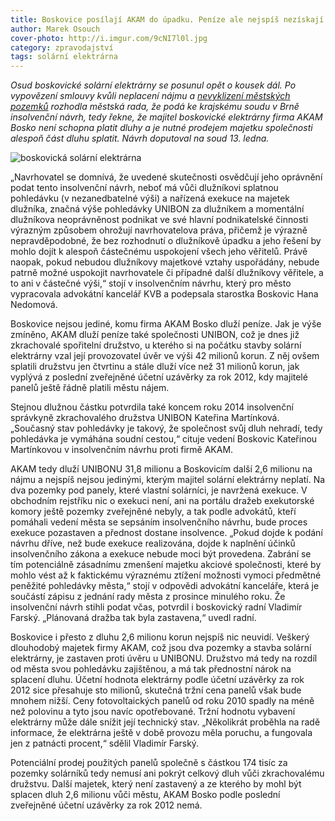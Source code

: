 ```yaml
---
title: Boskovice posílají AKAM do úpadku. Peníze ale nejspíš nezískají
author: Marek Osouch
cover-photo: http://i.imgur.com/9cNI7l0l.jpg
category: zpravodajství
tags: solární elektrárna
---
```


*Osud boskovické solární elektrárny se posunul opět o kousek dál. Po vypovězení smlouvy kvůli neplacení nájmu a [nevyklizení městských pozemků](/clanky/2015/08/solary-po-vypovedi.html) rozhodla městská rada, že podá ke krajskému soudu v Brně insolvenční návrh, tedy řekne, že majitel boskovické elektrárny firma AKAM Bosko není schopna platit dluhy a je nutné prodejem majetku společnosti alespoň část dluhu splatit. Návrh doputoval na soud 13. ledna.*

<img src="http://i.imgur.com/9cNI7l0.jpg" alt="boskovická solární elektrárna" class="img-responsive img-popup" data-author="Tomáš Znamenáček">

„Navrhovatel se domnívá, že uvedené skutečnosti osvědčují jeho oprávnění podat tento insolvenční návrh, neboť má vůči dlužníkovi splatnou pohledávku (v nezanedbatelné výši) a nařízená exekuce na majetek dlužníka, značná výše pohledávky UNIBON za dlužníkem a momentální dlužníkova neoprávněnost podnikat ve své hlavní podnikatelské činnosti výrazným způsobem ohrožují navrhovatelova práva, přičemž je výrazně nepravděpodobné, že bez rozhodnutí o dlužníkově úpadku a jeho řešení by mohlo dojít k alespoň částečnému uspokojení všech jeho věřitelů. Právě naopak, pokud nebudou dlužníkovy majetkové vztahy uspořádány, nebude patrně možné uspokojit navrhovatele či případné další dlužníkovy věřitele, a to ani v částečné výši,“ stojí v insolvenčním návrhu, který pro město vypracovala advokátní kancelář KVB a podepsala starostka Boskovic Hana Nedomová.

Boskovice nejsou jediné, komu firma AKAM Bosko dluží peníze. Jak je výše zmíněno, AKAM dluží peníze také společnosti UNIBON, což je dnes již zkrachovalé spořitelní družstvo, u kterého si na počátku stavby solární elektrárny vzal její provozovatel úvěr ve výši 42 milionů korun. Z něj ovšem splatili družstvu jen čtvrtinu a stále dluží více než 31 milionů korun, jak vyplývá z poslední zveřejněné účetní uzávěrky za rok 2012, kdy majitelé panelů ještě řádně platili městu nájem.

Stejnou dlužnou částku potvrdila také koncem roku 2014 insolvenční správkyně zkrachovalého družstva UNIBON Kateřina Martínková. „Současný stav pohledávky je takový, že společnost svůj dluh nehradí, tedy pohledávka je vymáhána soudní cestou,“ cituje vedení Boskovic Kateřinou Martínkovou v insolvenčním návrhu proti firmě AKAM.

AKAM tedy dluží UNIBONU 31,8 milionu a Boskovicím další 2,6 milionu na nájmu a nejspíš nejsou jedinými, kterým majitel solární elektrárny neplatí. Na dva pozemky pod panely, které vlastní solárníci, je navržená exekuce. V obchodním rejstříku nic o exekuci není, ani na portálu dražeb exekutorské komory ještě pozemky zveřejněné nebyly, a tak podle advokátů, kteří pomáhali vedení města se sepsáním insolvenčního návrhu, bude proces exekuce pozastaven a přednost dostane insolvence. „Pokud dojde k podání návrhu dříve, než bude exekuce realizována, dojde k naplnění účinků insolvenčního zákona a exekuce nebude moci být provedena. Zabrání se tím potenciálně zásadnímu zmenšení majetku akciové společnosti, které by mohlo vést až k faktickému výraznému ztížení možnosti vymoci předmětné peněžité pohledávky města,“ stojí v odpovědi advokátní kanceláře, která je součástí zápisu z jednání rady města z prosince minulého roku. Že insolvenční návrh stihli podat včas, potvrdil i boskovický radní Vladimír Farský. „Plánovaná dražba tak byla zastavena,“ uvedl radní.

Boskovice i přesto z dluhu 2,6 milionu korun nejspíš nic neuvidí. Veškerý dlouhodobý majetek firmy AKAM, což jsou dva pozemky a stavba solární elektrárny, je zastaven proti úvěru u UNIBONU. Družstvo má tedy na rozdíl od města svou pohledávku zajištěnou, a má tak přednostní nárok na splacení dluhu. Účetní hodnota elektrárny podle účetní uzávěrky za rok 2012 sice přesahuje sto milionů, skutečná tržní cena panelů však bude mnohem nižší. Ceny fotovoltaických panelů od roku 2010 spadly na méně než polovinu a tyto jsou navíc opotřebované. Tržní hodnotu vybavení elektrárny může dále snížit její technický stav. „Několikrát proběhla na radě informace, že elektrárna ještě v době provozu měla poruchu, a fungovala jen z patnácti procent,“ sdělil Vladimír Farský. 

Potenciální prodej použitých panelů společně s částkou 174 tisíc za pozemky solárníků tedy nemusí ani pokrýt celkový dluh vůči zkrachovalému družstvu. Další majetek, který není zastavený a ze kterého by mohl být splacen dluh 2,6 milionu vůči městu, AKAM Bosko podle poslední zveřejněné účetní uzávěrky za rok 2012 nemá.

